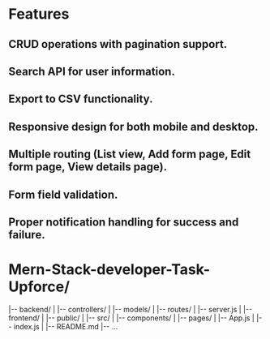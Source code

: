 
# Features
## CRUD operations with pagination support.
## Search API for user information.
## Export to CSV functionality.
## Responsive design for both mobile and desktop.
## Multiple routing (List view, Add form page, Edit form page, View details page).
## Form field validation.
## Proper notification handling for success and failure.

# Mern-Stack-developer-Task-Upforce/
|-- backend/
|   |-- controllers/
|   |-- models/
|   |-- routes/
|   |-- server.js
|
|-- frontend/
|   |-- public/
|   |-- src/
|       |-- components/
|       |-- pages/
|       |-- App.js
|       |-- index.js
|
|-- README.md
|-- ...

